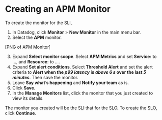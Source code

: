 # Creating an APM Monitor

To create the monitor for the SLI, 

1. In Datadog, click **Monitor** > **New Monitor** in the main menu bar.
2. Select the **APM** monitor.

[PNG of APM Monitor] 

3. Expand **Select monitor scope**. Select **APM Metrics** and set **Service:** to ..., and **Resource:** to ....
4. Expand **Set alert conditions**. Select **Threshold Alert** and set the alert criteria to **Alert when the *p99 latency* is *above* *6 s* over the last *5 minutes***. Then save the monitor.  
5. Leave **Say what’s happening** and **Notify your team** as is. 
6. Click **Save**. 
7. In the **Manage Monitors** list, click the monitor that you just created to view its details.

The monitor you created will be the SLI that for the SLO. To create the SLO, click **Continue**.